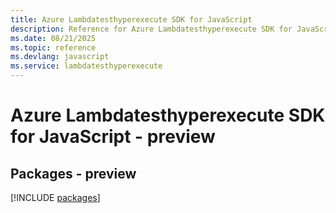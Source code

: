 ```yaml
---
title: Azure Lambdatesthyperexecute SDK for JavaScript
description: Reference for Azure Lambdatesthyperexecute SDK for JavaScript
ms.date: 08/21/2025
ms.topic: reference
ms.devlang: javascript
ms.service: lambdatesthyperexecute
---
```

# Azure Lambdatesthyperexecute SDK for JavaScript - preview
## Packages - preview
[!INCLUDE [packages](lambdatesthyperexecute-index.md)]